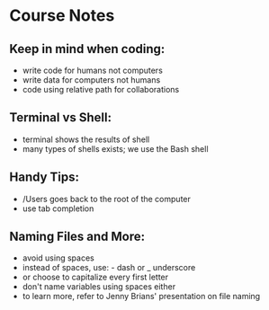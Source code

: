 # Course Notes
## Keep in mind when coding:
- write code for humans not computers
- write data for computers not humans
- code using relative path for collaborations

## Terminal vs Shell:
- terminal shows the results of shell
- many types of shells exists; we use the Bash shell

## Handy Tips:
- /Users goes back to the root of the computer
- use tab completion

## Naming Files and More:
- avoid using spaces
- instead of spaces, use: - dash or _ underscore
- or choose to capitalize every first letter
- don't name variables using spaces either
- to learn more, refer to Jenny Brians' presentation on file naming